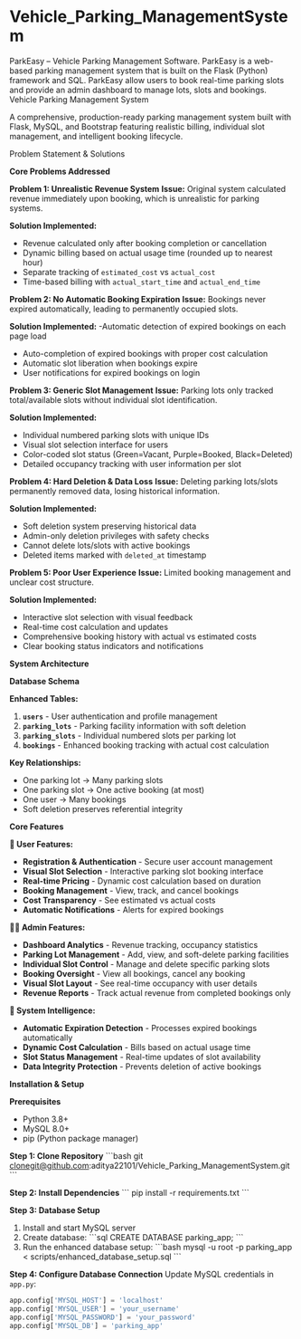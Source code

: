 # Vehicle_Parking_ManagementSystem
ParkEasy – Vehicle Parking Management Software. ParkEasy is a web-based parking management system that is built on the Flask (Python) framework and SQL. ParkEasy allow users to book real-time parking slots and provide an admin dashboard to manage lots, slots and bookings.
Vehicle Parking Management System

A comprehensive, production-ready parking management system built with Flask, MySQL, and Bootstrap featuring realistic billing, individual slot management, and intelligent booking lifecycle.

Problem Statement & Solutions

**Core Problems Addressed**

**Problem 1: Unrealistic Revenue System**
**Issue:** Original system calculated revenue immediately upon booking, which is unrealistic for parking systems.

**Solution Implemented:**
- Revenue calculated only after booking completion or cancellation
- Dynamic billing based on actual usage time (rounded up to nearest hour)
- Separate tracking of `estimated_cost` vs `actual_cost`
- Time-based billing with `actual_start_time` and `actual_end_time`

**Problem 2: No Automatic Booking Expiration**
**Issue:** Bookings never expired automatically, leading to permanently occupied slots.

**Solution Implemented:**
-Automatic detection of expired bookings on each page load
- Auto-completion of expired bookings with proper cost calculation
- Automatic slot liberation when bookings expire
- User notifications for expired bookings on login

**Problem 3: Generic Slot Management**
**Issue:** Parking lots only tracked total/available slots without individual slot identification.

**Solution Implemented:**
-  Individual numbered parking slots with unique IDs
-  Visual slot selection interface for users
-  Color-coded slot status (Green=Vacant, Purple=Booked, Black=Deleted)
-  Detailed occupancy tracking with user information per slot

**Problem 4: Hard Deletion & Data Loss**
**Issue:** Deleting parking lots/slots permanently removed data, losing historical information.

**Solution Implemented:**
- Soft deletion system preserving historical data
- Admin-only deletion privileges with safety checks
- Cannot delete lots/slots with active bookings
- Deleted items marked with `deleted_at` timestamp

**Problem 5: Poor User Experience**
**Issue:** Limited booking management and unclear cost structure.

**Solution Implemented:**
- Interactive slot selection with visual feedback
- Real-time cost calculation and updates
- Comprehensive booking history with actual vs estimated costs
- Clear booking status indicators and notifications

**System Architecture**

**Database Schema**

**Enhanced Tables:**
1. **`users`** - User authentication and profile management
2. **`parking_lots`** - Parking facility information with soft deletion
3. **`parking_slots`** - Individual numbered slots per parking lot
4. **`bookings`** - Enhanced booking tracking with actual cost calculation

**Key Relationships:**
- One parking lot → Many parking slots
- One parking slot → One active booking (at most)
- One user → Many bookings
- Soft deletion preserves referential integrity

**Core Features**

**👤 User Features:**
- **Registration & Authentication** - Secure user account management
- **Visual Slot Selection** - Interactive parking slot booking interface
- **Real-time Pricing** - Dynamic cost calculation based on duration
- **Booking Management** - View, track, and cancel bookings
- **Cost Transparency** - See estimated vs actual costs
- **Automatic Notifications** - Alerts for expired bookings

**👨‍💼 Admin Features:**
- **Dashboard Analytics** - Revenue tracking, occupancy statistics
- **Parking Lot Management** - Add, view, and soft-delete parking facilities
- **Individual Slot Control** - Manage and delete specific parking slots
- **Booking Oversight** - View all bookings, cancel any booking
- **Visual Slot Layout** - See real-time occupancy with user details
- **Revenue Reports** - Track actual revenue from completed bookings only

**🤖 System Intelligence:**
- **Automatic Expiration Detection** - Processes expired bookings automatically
- **Dynamic Cost Calculation** - Bills based on actual usage time
- **Slot Status Management** - Real-time updates of slot availability
- **Data Integrity Protection** - Prevents deletion of active bookings

**Installation & Setup**

**Prerequisites**
- Python 3.8+
- MySQL 8.0+
- pip (Python package manager)

**Step 1: Clone Repository**
\`\`\`bash
git clonegit@github.com:aditya22101/Vehicle_Parking_ManagementSystem.git
\`\`\`

**Step 2: Install Dependencies**
\`\`\`
pip install -r requirements.txt
\`\`\`

**Step 3: Database Setup**
1. Install and start MySQL server
2. Create database:
   \`\`\`sql
   CREATE DATABASE parking_app;
   \`\`\`
3. Run the enhanced database setup:
   \`\`\`bash
   mysql -u root -p parking_app < scripts/enhanced_database_setup.sql
   \`\`\`

**Step 4: Configure Database Connection**
Update MySQL credentials in `app.py`:
```python
app.config['MYSQL_HOST'] = 'localhost'
app.config['MYSQL_USER'] = 'your_username'
app.config['MYSQL_PASSWORD'] = 'your_password'
app.config['MYSQL_DB'] = 'parking_app'
